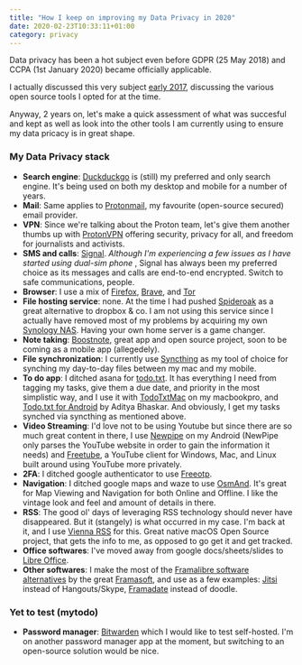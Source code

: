 ```yaml
---
title: "How I keep on improving my Data Privacy in 2020"
date: 2020-02-23T10:33:11+01:00
category: privacy
---
```

Data privacy has been a hot subject even before GDPR (25 May 2018) and CCPA (1st January 2020) became officially applicable. 

I actually discussed this very subject [early 2017](http://flopreynat.com/posts/2017-01-03-personal-data-privacy-2017/), discussing the various open source tools I opted for at the time.

Anyway, 2 years on, let's make a quick assessment of what was succesful and kept as well as look into the other tools I am currently using to ensure my data pricacy is in great shape.

### My Data Privacy stack

- **Search engine**: [Duckduckgo](https://duckduckgo.com/) is (still) my preferred and only search engine. It's being used on both my desktop and mobile for a number of years.
- **Mail**: Same applies to [Protonmail](https://protonmail.com/), my favourite (open-source secured) email provider.
- **VPN**: Since we're talking about the Proton team, let's give them another thumbs up with [ProtonVPN](https://protonvpn.com/) offering security, privacy for all, and freedom for journalists and activists.
- **SMS and calls**: [Signal](https://www.signal.org/). *Although I'm experiencing a few issues as I have started using dual-sim phone* , Signal has always been my preferred choice as its messages and calls are end-to-end encrypted. Switch to safe communications, people.
- **Browser**: I use a mix of [Firefox](https://www.mozilla.org/en-US/firefox/), [Brave](https://brave.com/), and [Tor](https://www.torproject.org/)
- **File hosting service**: none. At the time I had pushed [Spideroak](https://spideroak.com/) as a great alternative to dropbox & co. I am not using this service since I actually have removed most of my problems by acquiring my own [Synology NAS](https://www.synology.com/en-global). Having your own home server is a game changer.
- **Note taking**: [Boostnote](https://github.com/BoostIO/Boostnote), great app and open source project, soon to be coming as a mobile app (allegedely).
- **File synchronization**: I currently use [Syncthing](https://syncthing.net/) as my tool of choice for synching my day-to-day files between my mac and my mobile.
- **To do app**: I ditched asana for [todo.txt](http://todotxt.org/). It has everything I need from tagging my tasks, give them a due date, and priority in the most simplistic way, and I use it with [TodoTxtMac](https://mjdescy.github.io/TodoTxtMac/) on my macbookpro, and [Todo.txt for Android](https://play.google.com/store/apps/details?id=net.c306.ttsuper&referrer=utm_source%3Dtodotxt_website%26utm_medium%3Dcommunity_apps) by Aditya Bhaskar. And obviously, I get my tasks synched via syncthing as mentioned above.
- **Video Streaming**: I'd love not to be using Youtube but since there are so much great content in there, I use [Newpipe](https://newpipe.schabi.org/) on my Android (NewPipe only parses the YouTube website in order to gain the information it needs) and [Freetube](https://freetubeapp.io/), a YouTube client for Windows, Mac, and Linux built around using YouTube more privately.
- **2FA**: I ditched google authenticator to use [Freeotp](https://freeotp.github.io/).	
- **Navigation**: I ditched google maps and waze to use [OsmAnd](https://osmand.net/). It's great for Map Viewing and Navigation for both Online and Offline. I like the vintage look and feel and amount of details in there.
- **RSS**: The good ol' days of leveraging RSS technology should never have disappeared. But it (stangely) is what occurred in my case. I'm back at it, and I use [Vienna RSS](https://www.vienna-rss.com/) for this. Great native macOS Open Source project, that gets the info to me, as opposed to go get it and get tracked.
- **Office softwares**: I've moved away from google docs/sheets/slides to [Libre Office](https://www.libreoffice.org/).
- **Other softwares**: I make the most of the [Framalibre software alternatives](https://framalibre.org/annuaires/logiciel) by the great [Framasoft](https://framasoft.org/en/), and use as a few examples: [Jitsi](https://jitsi.org/) instead of Hangouts/Skype, [Framadate](https://framadate.org/) instead of doodle.

### Yet to test (mytodo)

- **Password manager**: [Bitwarden](https://bitwarden.com/) which I would like to test self-hosted. I'm on another password manager app at the moment, but switching to an open-source solution would be nice.